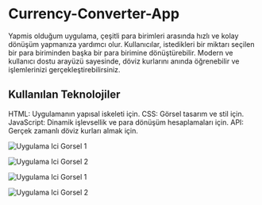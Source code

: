 # Currency-Converter-App
Yapmis olduğum uygulama, çeşitli para birimleri arasında hızlı ve kolay dönüşüm yapmanıza yardımcı olur. Kullanıcılar, istedikleri bir miktarı seçilen bir para biriminden başka bir para birimine dönüştürebilir. Modern ve kullanıcı dostu arayüzü sayesinde, döviz kurlarını anında öğrenebilir ve işlemlerinizi gerçekleştirebilirsiniz.

## Kullanılan Teknolojiler
HTML: Uygulamanın yapısal iskeleti için.
CSS: Görsel tasarım ve stil için.
JavaScript: Dinamik işlevsellik ve para dönüşüm hesaplamaları için.
API: Gerçek zamanlı döviz kurları almak için.


![Uygulama Ici Gorsel 1](img/gorselBulmaUygulamaIciResim1.PNG)


![Uygulama Ici Gorsel 2](img/gorselBulmaUygulamaIciResim2.PNG)


![Uygulama Ici Gorsel 1](img/gorselBulmaUygulamaIciResim1.PNG)


![Uygulama Ici Gorsel 2](img/gorselBulmaUygulamaIciResim2.PNG)
